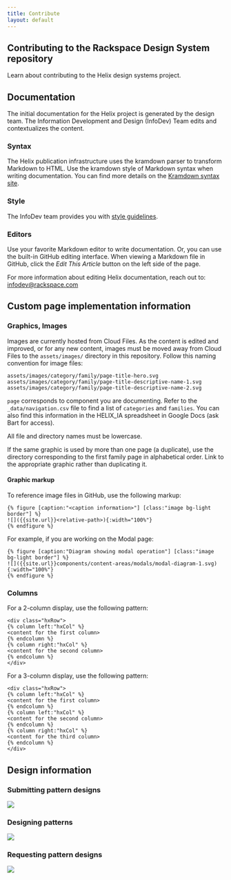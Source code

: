 ```yaml
---
title: Contribute
layout: default
---
```


## Contributing to the Rackspace Design System repository

Learn about contributing to the Helix design systems project.

## Documentation

The initial documentation for the Helix project is generated by the
design team. The Information Development and Design (InfoDev) Team
edits and contextualizes the content.

### Syntax

The Helix publication infrastructure uses the kramdown parser to
transform Markdown to HTML. Use the kramdown style of Markdown syntax
when writing documentation. You can find more details on the [Kramdown
syntax site](https://kramdown.gettalong.org/syntax.html).

### Style

The InfoDev team provides you with [style
guidelines](https://github.com/rackerlabs/docs-rackspace/tree/master/doc/style-guide).

### Editors

Use your favorite Markdown editor to write documentation. Or, you can
use the built-in GitHub editing interface. When viewing a Markdown
file in GitHub, click the *Edit This Article* button on the left side
of the page.

For more information about editing Helix documentation, reach out to:
[infodev@rackspace.com](infodev@rackspace.com)

## Custom page implementation information

### Graphics, Images

Images are currently hosted from Cloud Files. As the content is edited
and improved, or for any new content, images must be moved away from
Cloud Files to the `assets/images/` directory in this repository.
Follow this naming convention for image files:

    assets/images/category/family/page-title-hero.svg
    assets/images/category/family/page-title-descriptive-name-1.svg
    assets/images/category/family/page-title-descriptive-name-2.svg

 `page` corresponds to component you are documenting. Refer to the
`_data/navigation.csv` file to find a list of `categories` and
`families`. You can also find this information in the HELIX_IA
spreadsheet in Google Docs (ask Bart for access).

All file and directory names must be lowercase.

If the same graphic is used by more than one page (a duplicate), use
the directory corresponding to the first family page in alphabetical
order. Link to the appropriate graphic rather than duplicating it.

#### Graphic markup

To reference image files in GitHub, use the following markup:

    {% figure [caption:"<caption information>"] [class:"image bg-light border"] %}
    ![]({{site.url}}<relative-path>){:width="100%"}
    {% endfigure %}

For example, if you are working on the Modal page:

    {% figure [caption:"Diagram showing modal operation"] [class:"image bg-light border"] %}
    ![]({{site.url}}components/content-areas/modals/modal-diagram-1.svg){:width="100%"}
    {% endfigure %}

### Columns

For a 2-column display, use the following pattern:

    <div class="hxRow">
    {% column left:"hxCol" %}
    <content for the first column>
    {% endcolumn %}
    {% column right:"hxCol" %}
    <content for the second column>
    {% endcolumn %}
    </div>

For a 3-column display, use the following pattern:

    <div class="hxRow">
    {% column left:"hxCol" %}
    <content for the first column>
    {% endcolumn %}
    {% column left:"hxCol" %}
    <content for the second column>
    {% endcolumn %}
    {% column right:"hxCol" %}
    <content for the third column>
    {% endcolumn %}
    </div>

## Design information

### Submitting pattern designs

<a href="http://c1ee333499ed5f44e56a-fa12562cfe810d69bedcc36a0ac289ef.r55.cf1.rackcdn.com/img/docs/Submitting-Pattern-Design-to-Helix.pdf" target="_blank"><img class="image bg-light border" src="http://c1ee333499ed5f44e56a-fa12562cfe810d69bedcc36a0ac289ef.r55.cf1.rackcdn.com/img/docs/Submitting-Pattern-Design-to-Helix.jpg"></a>

### Designing patterns

<a href="http://c1ee333499ed5f44e56a-fa12562cfe810d69bedcc36a0ac289ef.r55.cf1.rackcdn.com/img/docs/Designing-Pattern-for-Helix.pdf" target="_blank"><img class="image bg-light border" src="http://c1ee333499ed5f44e56a-fa12562cfe810d69bedcc36a0ac289ef.r55.cf1.rackcdn.com/img/docs/Designing-Pattern-for-Helix.jpg"></a>

### Requesting pattern designs

<a href="http://c1ee333499ed5f44e56a-fa12562cfe810d69bedcc36a0ac289ef.r55.cf1.rackcdn.com/img/docs/Requesting-Pattern-for-Helix.pdf" target="_blank"><img class="image bg-light border" src="http://c1ee333499ed5f44e56a-fa12562cfe810d69bedcc36a0ac289ef.r55.cf1.rackcdn.com/img/docs/Requesting-Pattern-for-Helix.jpg"></a>
